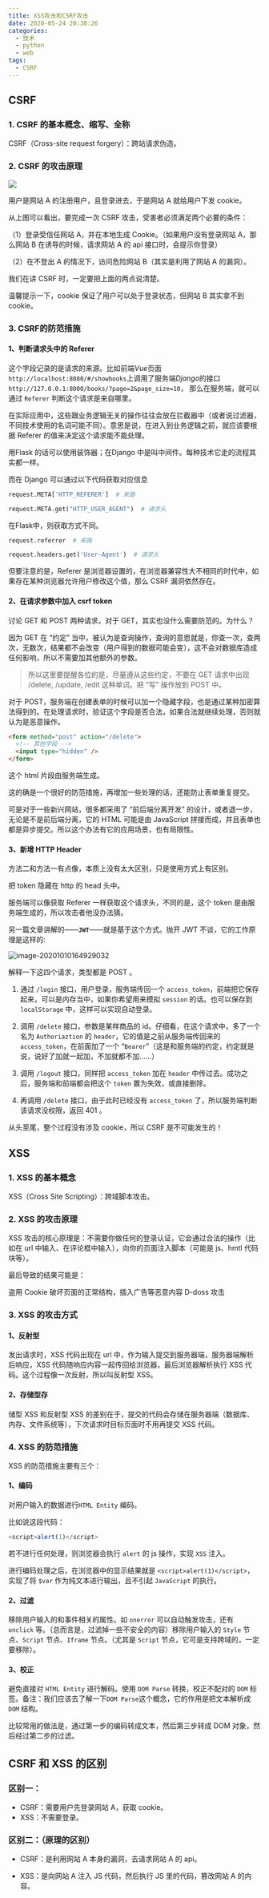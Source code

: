 ```yaml
---
title: XSS攻击和CSRF攻击
date: 2020-05-24 20:38:26
categories:
  - 技术
  - python
  - web
tags:
  - CSRF
---
```


## CSRF

### 1. CSRF 的基本概念、缩写、全称

CSRF（Cross-site request forgery）：跨站请求伪造。

### 2. CSRF 的攻击原理

![](https://img2018.cnblogs.com/blog/941968/201904/941968-20190422203527996-279231194.jpg)

用户是网站 A 的注册用户，且登录进去，于是网站 A 就给用户下发 cookie。

从上图可以看出，要完成一次 CSRF 攻击，受害者必须满足两个必要的条件：

（1）登录受信任网站 A，并在本地生成 Cookie。（如果用户没有登录网站 A，那么网站 B 在诱导的时候，请求网站 A 的 api 接口时，会提示你登录）

（2）在不登出 A 的情况下，访问危险网站 B（其实是利用了网站 A 的漏洞）。

我们在讲 CSRF 时，一定要把上面的两点说清楚。

温馨提示一下，cookie 保证了用户可以处于登录状态，但网站 B 其实拿不到 cookie。

### 3. CSRF的防范措施

#### 1、判断请求头中的 Referer

这个字段记录的是请求的来源。比如前端*Vue*页面 `http://localhost:8080/#/showbooks`上调用了服务端*Django*的接口 `http://127.0.0.1:8000/books/?page=2&page_size=10`， 那么在服务端，就可以通过 `Referer` 判断这个请求是来自哪里。

在实际应用中，这些跟业务逻辑无关的操作往往会放在拦截器中（或者说过滤器，不同技术使用的名词可能不同）。意思是说，在进入到业务逻辑之前，就应该要根据 Referer 的值来决定这个请求能不能处理。

用Flask 的话可以使用装饰器；在Django 中是叫中间件。每种技术它走的流程其实都一样。

而在 Django 可以通过以下代码获取对应信息

```python
request.META['HTTP_REFERER']  # 来路

request.META.get("HTTP_USER_AGENT")  # 请求头
```

在Flask中，则获取方式不同。

```python
request.referrer  # 来路

request.headers.get('User-Agent')  # 请求头
```

但要注意的是，Referer 是浏览器设置的，在浏览器兼容性大不相同的时代中，如果存在某种浏览器允许用户修改这个值，那么 CSRF 漏洞依然存在。

#### 2、在请求参数中加入 csrf token

讨论 GET 和 POST 两种请求，对于 GET，其实也没什么需要防范的。为什么？

因为 GET 在 “约定” 当中，被认为是查询操作，查询的意思就是，你查一次，查两次，无数次，结果都不会改变（用户得到的数据可能会变），这不会对数据库造成任何影响，所以不需要加其他额外的参数。

> 所以这里要提醒各位的是，尽量遵从这些约定，不要在 GET 请求中出现 /delete, /update, /edit 这种单词。把 “写” 操作放到 POST 中。

对于 POST，服务端在创建表单的时候可以加一个隐藏字段，也是通过某种加密算法得到的。在处理请求时，验证这个字段是否合法，如果合法就继续处理，否则就认为是恶意操作。

```html
<form method="post" action="/delete">
  <!-- 其他字段 -->
  <input type="hidden" />
</form>
```

这个 html 片段由服务端生成。

这的确是一个很好的防范措施，再增加一些处理的话，还能防止表单重复提交。

可是对于一些新兴网站，很多都采用了 “前后端分离开发” 的设计，或者退一步，无论是不是前后端分离，它的 HTML 可能是由 JavaScript 拼接而成，并且表单也都是异步提交。所以这个办法有它的应用场景，也有局限性。

#### 3、新增 HTTP Header

方法二和方法一有点像，本质上没有太大区别，只是使用方式上有区别。

把 token 隐藏在 http 的 head 头中。

服务端可以像获取 Referer 一样获取这个请求头，不同的是，这个 token 是由服务端生成的，所以攻击者他没办法猜。

另一篇文章讲解的——**`JWT`**——就是基于这个方式。抛开 JWT 不谈，它的工作原理是这样的:

![image-20201010164929032](https://gitee.com/liushaofeng2018/imgs/raw/master/uPic/2020/10/image-20201010164929032.png)

解释一下这四个请求，类型都是 POST 。

1. 通过 `/login` 接口，用户登录，服务端传回一个 `access_token`，前端把它保存起来，可以是内存当中，如果你希望用来模拟 `session` 的话。也可以保存到 `localStorage` 中，这样可以实现自动登录。

2. 调用 `/delete` 接口，参数是某样商品的 id。仔细看，在这个请求中，多了一个名为 `Authoriaztion` 的 `header`，它的值是之前从服务端传回来的 `access_token`，在前面加了一个 “`Bearer`”（这是和服务端的约定，约定就是说，说好了加就一起加，不加就都不加……）

3. 调用 `/logout` 接口，同样把 `access_token` 加在 `header` 中传过去。成功之后，服务端和前端都会把这个 `token` 置为失效，或直接删除。

4. 再调用 `/delete` 接口，由于此时已经没有 `access_token` 了，所以服务端判断该请求没权限，返回 401 。

从头至尾，整个过程没有涉及 cookie，所以 CSRF 是不可能发生的！

## XSS

### 1. XSS 的基本概念

XSS（Cross Site Scripting）：跨域脚本攻击。

### 2. XSS 的攻击原理

XSS 攻击的核心原理是：不需要你做任何的登录认证，它会通过合法的操作（比如在 url 中输入、在评论框中输入），向你的页面注入脚本（可能是 js、hmtl 代码块等）。

最后导致的结果可能是：

盗用 Cookie 破坏页面的正常结构，插入广告等恶意内容 D-doss 攻击

### 3. XSS 的攻击方式

#### 1、反射型

发出请求时，XSS 代码出现在 url 中，作为输入提交到服务器端，服务器端解析后响应，XSS 代码随响应内容一起传回给浏览器，最后浏览器解析执行 XSS 代码。这个过程像一次反射，所以叫反射型 XSS。

#### 2、存储型存

储型 XSS 和反射型 XSS 的差别在于，提交的代码会存储在服务器端（数据库、内存、文件系统等），下次请求时目标页面时不用再提交 XSS 代码。

### 4. XSS 的防范措施

XSS 的防范措施主要有三个：

#### 1、编码

对用户输入的数据进行`HTML Entity` 编码。

比如说这段代码：

```js
<script>alert(1)</script>
```

若不进行任何处理，则浏览器会执行 `alert` 的 js 操作，实现 `XSS` 注入。

进行编码处理之后，在浏览器中的显示结果就是 `<script>alert(1)</script>`，实现了将 `$var` 作为纯文本进行输出，且不引起 `JavaScript` 的执行。

#### 2、过滤

移除用户输入的和事件相关的属性。如 `onerror` 可以自动触发攻击，还有 `onclick` 等。（总而言是，过滤掉一些不安全的内容）移除用户输入的 `Style` 节点、`Script` 节点、`Iframe` 节点。（尤其是 `Script` 节点，它可是支持跨域的，一定要移除）。

#### 3、校正

避免直接对 `HTML Entity` 进行解码。使用 `DOM Parse` 转换，校正不配对的 `DOM` 标签。备注：我们应该去了解一下`DOM Parse`这个概念，它的作用是把文本解析成 `DOM` 结构。

比较常用的做法是，通过第一步的编码转成文本，然后第三步转成 DOM 对象，然后经过第二步的过滤。

## CSRF 和 XSS 的区别

### 区别一：

- CSRF：需要用户先登录网站 A，获取 cookie。
- XSS：不需要登录。

### 区别二：（原理的区别）

- CSRF：是利用网站 A 本身的漏洞，去请求网站 A 的 api。

- XSS：是向网站 A 注入 JS 代码，然后执行 JS 里的代码，篡改网站 A 的内容。
